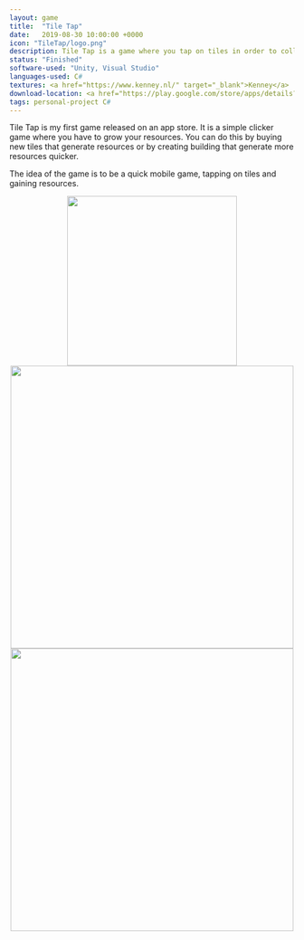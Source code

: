```yaml
---
layout: game
title:  "Tile Tap"
date:   2019-08-30 10:00:00 +0000
icon: "TileTap/logo.png"
description: Tile Tap is a game where you tap on tiles in order to collect resources and make buildings, in order to collect more resources...
status: "Finished"
software-used: "Unity, Visual Studio"
languages-used: C#
textures: <a href="https://www.kenney.nl/" target="_blank">Kenney</a>
download-location: <a href="https://play.google.com/store/apps/details?id=com.ZoeRowbotham.TileTap" target="_blank">Google Play Store</a>
tags: personal-project C#
---
```


Tile Tap is my first game released on an app store. It is a simple clicker game where you have to grow your resources. You can do this by buying new tiles that generate resources or by creating building that generate more resources quicker.

The idea of the game is to be a quick mobile game, tapping on tiles and gaining resources.

<center><img src="{{ site.baseurl }}/assets/TileTap/banner.jpg" style="height: 300px;" /></center>
<center>
    <img src="{{ site.baseurl }}/assets/TileTap/start.jpg" style="height: 500px;" />
    <img src="{{ site.baseurl }}/assets/TileTap/lots.jpg" style="height: 500px;" />
</center><br>